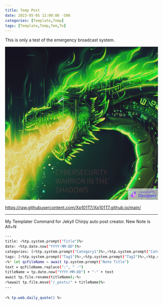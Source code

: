```yaml
---
title: Temp Post
date: 2023-05-05 12:00:00 -500
categories: [Template,Temp]
tags: [Template,Temp,Tem,Te]
---
```



This is only a test of the emergency broadcast system.

![Pasted image 20230715115824.png](https://raw.githubusercontent.com/Xp101T7/Xp101T7.github.io/main/Media/Pasted%20image%2020230715115824.png)


https://raw.githubusercontent.com/Xp101T7/Xp101T7.github.io/main/

---

My Templater Command for Jekyll Chirpy auto post creator. New Note is Alt+N

```bash
---
title: <%tp.system.prompt("Title")%>
date: <%tp.date.now("YYYY-MM-DD")%>
categories: [<%tp.system.prompt("Category1")%>,<%tp.system.prompt("Category2")%>]
tags: [<%tp.system.prompt("Tag1")%>,<%tp.system.prompt("Tag2")%>,<%tp.system.prompt("Tag3")%>,<%tp.system.prompt("Tag4")%>]
<%* let qcFileName = await tp.system.prompt("Note Title")
text = qcFileName.replace(":", " -") 
titleName = tp.date.now("YYYY-MM-DD") + "-" + text 
await tp.file.rename(titleName);-%>
<%await tp.file.move("/_posts/" + titleName)%>
---

<% tp.web.daily_quote() %>
```

